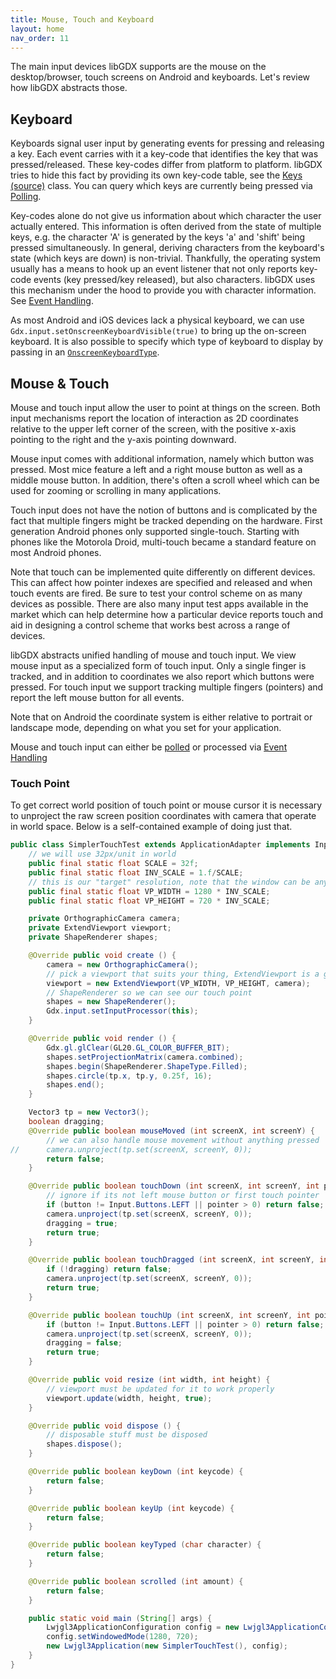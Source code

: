 ```yaml
---
title: Mouse, Touch and Keyboard
layout: home
nav_order: 11
---
```

The main input devices libGDX supports are the mouse on the desktop/browser, touch screens on Android and keyboards. Let's review how libGDX abstracts those.

## Keyboard
Keyboards signal user input by generating events for pressing and releasing a key. Each event carries with it a key-code that identifies the key that was pressed/released. These key-codes differ from platform to platform. libGDX tries to hide this fact by providing its own key-code table, see the [Keys](https://javadoc.io/doc/com.badlogicgames.gdx/gdx/latest/com/badlogic/gdx/Input.Keys.html) [(source)](https://github.com/libgdx/libgdx/blob/master/gdx/src/com/badlogic/gdx/Input.java#L69) class. You can query which keys are currently being pressed via [Polling](/wiki/input/polling).

Key-codes alone do not give us information about which character the user actually entered. This information is often derived from the state of multiple keys, e.g. the character 'A' is generated by the keys 'a' and 'shift' being pressed simultaneously. In general, deriving characters from the keyboard's state (which keys are down) is non-trivial. Thankfully, the operating system usually has a means to hook up an event listener that not only reports key-code events (key pressed/key released), but also characters. libGDX uses this mechanism under the hood to provide you with character information. See [Event Handling](/wiki/input/event-handling).

As most Android and iOS devices lack a physical keyboard, we can use `Gdx.input.setOnscreenKeyboardVisible(true)` to bring up the on-screen keyboard. It is also possible to specify which type of keyboard to display by passing in an [`OnscreenKeyboardType`](https://javadoc.io/doc/com.badlogicgames.gdx/gdx/latest/com/badlogic/gdx/Input.OnscreenKeyboardType.html).

## Mouse & Touch
Mouse and touch input allow the user to point at things on the screen. Both input mechanisms report the location of interaction as 2D coordinates relative to the upper left corner of the screen, with the positive x-axis pointing to the right and the y-axis pointing downward.

Mouse input comes with additional information, namely which button was pressed. Most mice feature a left and a right mouse button as well as a middle mouse button. In addition, there's often a scroll wheel which can be used for zooming or scrolling in many applications.

Touch input does not have the notion of buttons and is complicated by the fact that multiple fingers might be tracked depending on the hardware. First generation Android phones only supported single-touch. Starting with phones like the Motorola Droid, multi-touch became a standard feature on most Android phones.

Note that touch can be implemented quite differently on different devices. This can affect how pointer indexes are specified and released and when touch events are fired. Be sure to test your control scheme on as many devices as possible. There are also many input test apps available in the market which can help determine how a particular device reports touch and aid in designing a control scheme that works best across a range of devices.

libGDX abstracts unified handling of mouse and touch input. We view mouse input as a specialized form of touch input. Only a single finger is tracked, and in addition to coordinates we also report which buttons were pressed. For touch input we support tracking multiple fingers (pointers) and report the left mouse button for all events.

Note that on Android the coordinate system is either relative to portrait or landscape mode, depending on what you set for your application.

Mouse and touch input can either be [polled](/wiki/input/polling) or processed via [Event Handling](/wiki/input/event-handling)

### Touch Point 

To get correct world position of touch point or mouse cursor it is necessary to unproject the raw screen position coordinates with camera that operate in world space. Below is a self-contained example of doing just that.

```java
public class SimplerTouchTest extends ApplicationAdapter implements InputProcessor {
	// we will use 32px/unit in world
	public final static float SCALE = 32f;
	public final static float INV_SCALE = 1.f/SCALE;
	// this is our "target" resolution, note that the window can be any size, it is not bound to this one
	public final static float VP_WIDTH = 1280 * INV_SCALE;
	public final static float VP_HEIGHT = 720 * INV_SCALE;

	private OrthographicCamera camera;
	private ExtendViewport viewport;		
	private ShapeRenderer shapes;

	@Override public void create () {
		camera = new OrthographicCamera();
		// pick a viewport that suits your thing, ExtendViewport is a good start
		viewport = new ExtendViewport(VP_WIDTH, VP_HEIGHT, camera);
		// ShapeRenderer so we can see our touch point
		shapes = new ShapeRenderer();
		Gdx.input.setInputProcessor(this);
	}

	@Override public void render () {
		Gdx.gl.glClear(GL20.GL_COLOR_BUFFER_BIT);
		shapes.setProjectionMatrix(camera.combined);
		shapes.begin(ShapeRenderer.ShapeType.Filled);
		shapes.circle(tp.x, tp.y, 0.25f, 16);
		shapes.end();
	}

	Vector3 tp = new Vector3();
	boolean dragging;
	@Override public boolean mouseMoved (int screenX, int screenY) {
		// we can also handle mouse movement without anything pressed
//		camera.unproject(tp.set(screenX, screenY, 0));
		return false;
	}

	@Override public boolean touchDown (int screenX, int screenY, int pointer, int button) {
		// ignore if its not left mouse button or first touch pointer
		if (button != Input.Buttons.LEFT || pointer > 0) return false;
		camera.unproject(tp.set(screenX, screenY, 0));
		dragging = true;
		return true;
	}

	@Override public boolean touchDragged (int screenX, int screenY, int pointer) {
		if (!dragging) return false;
		camera.unproject(tp.set(screenX, screenY, 0));
		return true;
	}

	@Override public boolean touchUp (int screenX, int screenY, int pointer, int button) {
		if (button != Input.Buttons.LEFT || pointer > 0) return false;
		camera.unproject(tp.set(screenX, screenY, 0));
		dragging = false;
		return true;
	}

	@Override public void resize (int width, int height) {
		// viewport must be updated for it to work properly
		viewport.update(width, height, true);
	}

	@Override public void dispose () {
		// disposable stuff must be disposed
		shapes.dispose();
	}

	@Override public boolean keyDown (int keycode) {
		return false;
	}

	@Override public boolean keyUp (int keycode) {
		return false;
	}

	@Override public boolean keyTyped (char character) {
		return false;
	}

	@Override public boolean scrolled (int amount) {
		return false;
	}

	public static void main (String[] args) {
		Lwjgl3ApplicationConfiguration config = new Lwjgl3ApplicationConfiguration();
		config.setWindowedMode(1280, 720);
		new Lwjgl3Application(new SimplerTouchTest(), config);
	}
}
```
